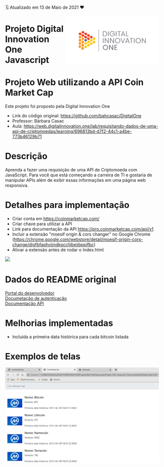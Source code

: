 :spiral_calendar: Atualizado em 13 de Maio de 2021 :heart:

<img align="right" alt="GIF" height="160px" src="https://github.com/rdeconti/rdeconti-resources/blob/main/Digital%20Innovation%20One%20-%20Logotipo.png" />

# Projeto Digital Innovation One Javascript
# Projeto Web utilizando a API Coin Market Cap
Este projeto foi proposto pela Digital Innovation One 
- Link do código original: https://github.com/bahcasac/DigitalOne
- Professor: Bárbara Casac
- Aula: https://web.digitalinnovation.one/lab/requisitando-dados-de-uma-api-de-criptomoedas/learning/696813bd-d7f2-44c1-a4be-773b46129b71

# Descrição
Aprenda a fazer uma requisição de uma API de Criptomoeda com JavaScript. Para você que está começando a carreira de TI e gostaria de manipular APIs além de exibir essas informações em uma página web responsiva.

# Detalhes para implementação
- Criar conta em https://coinmarketcap.com/
- Criar chave para utilizar a API
- Link para documentação da API https://pro.coinmarketcap.com/api/v1
- Incluir a extensão "moesif origin & cors changer" no Google Chrome (https://chrome.google.com/webstore/detail/moesif-origin-cors-change/digfbfaphojjndkpccljibejjbppifbc)
- Ativar a extensão antes de rodar o Index.html
<img src="https://github.com/rdeconti/Projeto-DIO-Javascript-Criptomoedas/blob/main/screens/ativar-extens%C3%A3o.jpg" />

# Dados do README original
[Portal do desenvolvedor](https://pro.coinmarketcap.com/account) <br>
[Documetação de autenticação](https://coinmarketcap.com/api/documentation/v1/#section/Authentication) <br>
[Documentação API](https://coinmarketcap.com/api/documentation/v1/#) <br>

# Melhorias implementadas
- Incluída a primeira data histórica para cada bitcoin listada

# Exemplos de telas
<img src="https://github.com/rdeconti/Projeto-DIO-Javascript-Criptomoedas/blob/main/screens/resultado-final-primeira-data-historica.jpg" />
